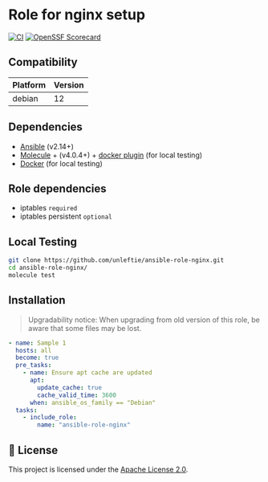 # Role for nginx setup

[![CI](https://github.com/unleftie/ansible-role-nginx/actions/workflows/ci.yml/badge.svg)](https://github.com/unleftie/ansible-role-nginx/actions/workflows/ci.yml)
[![OpenSSF Scorecard](https://api.securityscorecards.dev/projects/github.com/unleftie/ansible-role-nginx/badge)](https://securityscorecards.dev/viewer/?uri=github.com/unleftie/ansible-role-nginx)

## Compatibility

| Platform | Version |
| -------- | ------- |
| debian   | 12      |

## Dependencies

- [Ansible](https://docs.ansible.com/ansible/latest/installation_guide/intro_installation.html) (v2.14+)
- [Molecule](https://molecule.readthedocs.io/en/latest/installation.html) + (v4.0.4+) + [docker plugin](https://github.com/ansible-community/molecule-plugins) (for local testing)
- [Docker](https://docs.docker.com/get-docker/) (for local testing)

## Role dependencies

- iptables `required`
- iptables persistent `optional`

## Local Testing

```sh
git clone https://github.com/unleftie/ansible-role-nginx.git
cd ansible-role-nginx/
molecule test
```

## Installation

> Upgradability notice: When upgrading from old version of this role, be aware that some files may be lost.

```yml
- name: Sample 1
  hosts: all
  become: true
  pre_tasks:
    - name: Ensure apt cache are updated
      apt:
        update_cache: true
        cache_valid_time: 3600
      when: ansible_os_family == "Debian"
  tasks:
    - include_role:
        name: "ansible-role-nginx"
```

## 📝 License

This project is licensed under the [Apache License 2.0](LICENSE).
